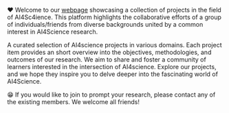 ❤️ Welcome to our [webpage](https://ai4sci-research.github.io/) showcasing a collection of projects in the field of AI4Sc4ience. This platform highlights the collaborative efforts of a group of individuals/friends from diverse backgrounds united by a common interest in AI4Science research.

A curated selection of AI4science projects in various domains. Each project item provides an short overview into the objectives, methodologies, and outcomes of our research. We aim to share and foster a community of learners interested in the intersection of AI4science. Explore our projects, and we hope they inspire you to delve deeper into the fascinating world of AI4Science.

😁 If you would like to join to prompt your research, please contact any of the existing members. We welcome all friends!
